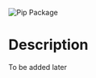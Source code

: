 ![Pip Package](https://github.com/pyporn-san/MPdownloader/workflows/Upload%20Python%20Package/badge.svg)
# Description

To be added later

